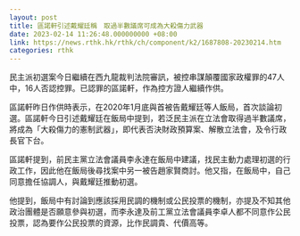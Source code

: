 ```yaml
---
layout: post
title: 區諾軒引述戴耀廷稱　取過半數議席可成為大殺傷力武器
date: 2023-02-14 11:26:48.000000000 +08:00
link: https://news.rthk.hk/rthk/ch/component/k2/1687808-20230214.htm
categories: rthk
---
```


民主派初選案今日繼續在西九龍裁判法院審訊，被控串謀顛覆國家政權罪的47人中，16人否認控罪。已認罪的區諾軒，作為控方證人繼續作供。

區諾軒昨日作供時表示，在2020年1月底與首被告戴耀廷等人飯局，首次談論初選。區諾軒今日引述戴耀廷在飯局中提到，若泛民主派在立法會取得過半數議席，將成為「大殺傷力的憲制武器」，即代表否決財政預算案、解散立法會，及令行政長官下台。 

區諾軒提到，前民主黨立法會議員李永達在飯局中建議，找民主動力處理初選的行政工作，因此他在飯局後尋找案中另一被告趙家賢商討。他又指，在飯局中，自己同意擔任協調人，與戴耀廷推動初選。 

他提到，飯局中有討論到應該採用民調的機制或公民投票的機制，亦提及不知其他政治團體是否願意參與初選，而李永達及前工黨立法會議員李卓人都不同意作公民投票，認為要作公民投票的資源，比作民調貴、代價高等。
